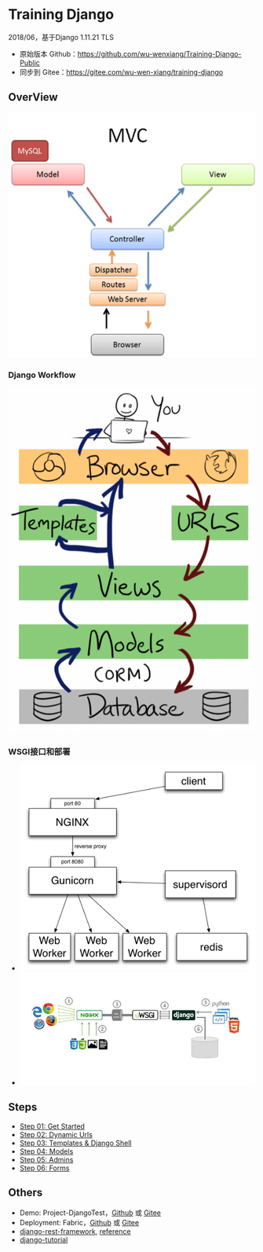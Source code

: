 # Training Django

2018/06，基于Django 1.11.21 TLS

- 原始版本 Github：<https://github.com/wu-wenxiang/Training-Django-Public>
- 同步到 Gitee：<https://gitee.com/wu-wen-xiang/training-django>

## OverView

![MVC](/images/563d707018b94fae8dfd824c3a3f3442-MVC.png)

### Django Workflow

![Django-MVC](/images/563d707018b94fae8dfd824c3a3f3442-Django-MVC.png)
 
### WSGI接口和部署

- ![WSGI-Deployment](/images/563d707018b94fae8dfd824c3a3f3442-WSGI-Deployment.png)
- ![Django-Deployment](/images/563d707018b94fae8dfd824c3a3f3442-Django-Deployment.jpg)

## Steps

- [Step 01: Get Started](01-Get-Started)
- [Step 02: Dynamic Urls](02-Dynamic-Urls)
- [Step 03: Templates & Django Shell](03-Templates)
- [Step 04: Models](04-Models)
- [Step 05: Admins](05-Admin)
- [Step 06: Forms](06-Forms)

## Others

- Demo: Project-DjangoTest，[Github](https://github.com/wu-wenxiang/ZZLARGE-Project-DjangoTest/) 或 [Gitee](https://gitee.com/wu-wen-xiang/project-django-demo/)
- Deployment: Fabric，[Github](https://github.com/wu-wenxiang/Project-Python-Webdev/tree/master/u1604-fabric) 或 [Gitee](https://gitee.com/wu-wen-xiang/project-python-webdev-demo/tree/master/u1604-fabric)
- [django-rest-framework](http://www.django-rest-framework.org/tutorial/quickstart/), [reference](https://github.com/twtrubiks/django-rest-framework-tutorial)
- [django-tutorial](https://github.com/twtrubiks/django-tutorial)

